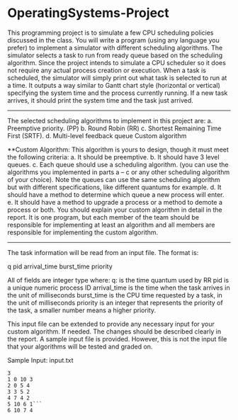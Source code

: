 # OperatingSystems-Project

This programming project is to simulate a few CPU scheduling policies discussed in the
class. You will write a program (using any language you prefer) to implement a simulator
with different scheduling algorithms. The simulator selects a task to run from ready
queue based on the scheduling algorithm. Since the project intends to simulate a CPU
scheduler so it does not require any actual process creation or execution. When a task is
scheduled, the simulator will simply print out what task is selected to run at a time. It
outputs a way similar to Gantt chart style (horizontal or vertical) specifying the system
time and the process currently running. If a new task arrives, it should print the
system time and the task just arrived.

________________________________________________________________

The selected scheduling algorithms to implement in this project are: 
a. Preemptive priority. (PP)
b. Round Robin (RR)
c. Shortest Remaining Time First (SRTF).
d. Multi-level feedback queue Custom algorithm

**Custom Algorithm:
This algorithm is yours to design, though it must meet the following criteria:
a. It should be preemptive.
b. It should have 3 level queues.
c. Each queue should use a scheduling algorithm. (you can use the algorithms you
implemented in parts a – c or any other scheduling algorithm of your choice).
Note the queues can use the same scheduling algorithm but with different
specifications, like different quantums for example.
d. It should have a method to determine which queue a new process will enter.
e. It should have a method to upgrade a process or a method to demote a process
or both.
You should explain your custom algorithm in detail in the report.
It is one program, but each member of the team should be responsible for implementing
at least an algorithm and all members are responsible for implementing the custom
algorithm.

________________________________________________________________


The task information will be read from an input file. The format is:

q
pid arrival_time burst_time priority

All of fields are integer type where:
 q: is the time quantum used by RR
 pid is a unique numeric process ID
 arrival_time is the time when the task arrives in the unit of milliseconds
 burst_time is the CPU time requested by a task, in the unit of milliseconds
 priority is an integer that represents the priority of the task, a smaller number means a higher priority.
 
This input file can be extended to provide any necessary input for your custom algorithm.
If needed. The changes should be described clearly in the report.
A sample input file is provided. However, this is not the input file that your algorithms
will be tested and graded on.

Sample Input: input.txt
```
3
1 0 10 3
2 0 5 4
3 3 5 2
4 7 4 2
5 10 6 1```
6 10 7 4


